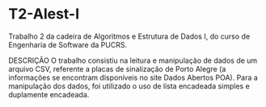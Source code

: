 # T2-Alest-I
Trabalho 2 da cadeira de Algoritmos e Estrutura de Dados I, do curso de Engenharia de Software da PUCRS.

DESCRIÇÃO
O trabalho consistiu na leitura e manipulação de dados de um arquivo CSV, referente a placas de sinalização de Porto Alegre (a informações se encontram disponíveis no site Dados Abertos POA). Para a manipulação dos dados, foi utilizado o uso de lista encadeada simples e duplamente encadeada.

